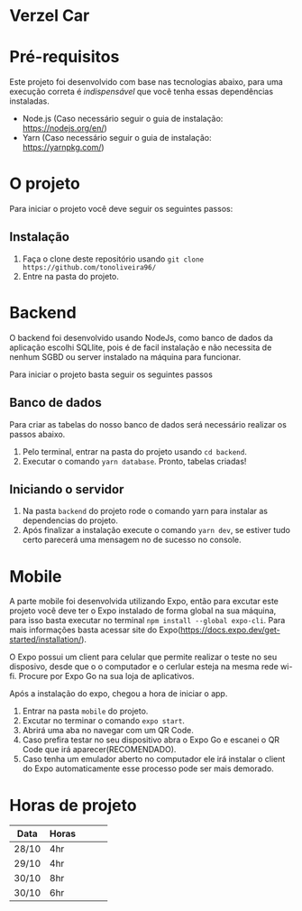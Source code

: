 # Verzel Car

# Pré-requisitos
Este projeto foi desenvolvido com base nas tecnologias abaixo, para uma execução correta é *indispensável* que você tenha essas dependências instaladas.

* Node.js (Caso necessário seguir o guia de instalação: https://nodejs.org/en/)
* Yarn (Caso necessário seguir o guia de instalação: https://yarnpkg.com/)

# O projeto
Para iniciar o projeto você deve seguir os seguintes passos:

## Instalação
1. Faça o clone deste repositório usando `git clone https://github.com/tonoliveira96/`
2. Entre na pasta do projeto.

# Backend
O backend foi desenvolvido usando NodeJs, como banco de dados da aplicação escolhi SQLlite, pois é de facil instalação e não necessita de nenhum SGBD ou server instalado na máquina para funcionar.

Para iniciar o projeto basta seguir os seguintes passos

## Banco de dados
Para criar as tabelas do nosso banco de dados será necessário realizar os passos abaixo.

1. Pelo terminal, entrar na pasta do projeto usando `cd backend`.
2. Executar o comando `yarn database`.
Pronto, tabelas criadas!

## Iniciando o servidor
1. Na pasta `backend` do projeto rode o comando yarn para instalar as dependencias do projeto.
2. Após finalizar a instalação execute o comando `yarn dev`, se estiver tudo certo parecerá uma mensagem no de sucesso no console.


# Mobile
A parte mobile foi desenvolvida utilizando Expo, então para excutar este projeto você deve ter o Expo instalado de forma global na sua máquina, para isso basta executar no terminal `npm install --global expo-cli`.
Para mais informações basta acessar  site do Expo(https://docs.expo.dev/get-started/installation/).

O Expo possui um client para celular que permite realizar o teste no seu disposivo, desde que o o computador e o cerlular esteja na mesma rede wi-fi. Procure por Expo Go na sua loja de aplicativos.

Após a instalação do expo, chegou a hora de iniciar o app.
1. Entrar na pasta `mobile` do projeto.
2. Excutar no terminar o comando `expo start`.
3. Abrirá uma aba no navegar com um QR Code.
4. Caso prefira testar no seu dispositivo abra o Expo Go e escanei o QR Code que irá aparecer(RECOMENDADO).
5. Caso tenha um emulador aberto no computador ele irá instalar o client do Expo automaticamente esse processo pode ser mais demorado.

# Horas de projeto

| Data  | Horas  |   |   |   |
|---|---|---|---|---|
| 28/10  | 4hr|   |   |   |
| 29/10  | 4hr|   |   |
| 30/10  | 8hr|   |   |   |
| 30/10  | 6hr|   |   |   |